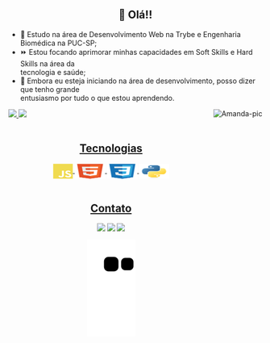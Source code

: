 <div align="center">
  <h2> 🚀 Olá!! </h2>
</div>
<div>  
<ul>
  <li> 🌱 Estudo na área de Desenvolvimento Web na Trybe e Engenharia Biomédica na PUC-SP; </li>
  <li> ⏩ Estou focando aprimorar minhas capacidades em Soft Skills e Hard Skills na área da <br> tecnologia e saúde; </li>
  <li> 🌟 Embora eu esteja iniciando na área de desenvolvimento, posso dizer que tenho grande <br> entusiasmo por tudo o que estou aprendendo. </li>

</ul>
</div>
<div>
  <img align="right" alt="Amanda-pic" height="310" src="https://c.tenor.com/Z9fDvdzh0bEAAAAd/monsters-inc-sully.gif"> 
  <a href="https://github.com/Amanda-nlp">
  <img height="200em" src="https://github-readme-stats.vercel.app/api?username=Amanda-nlp&show_icons=true&theme=dracula&include_all_commits=true&count_private=true"/>
  <img height="200em" src="https://github-readme-stats.vercel.app/api/top-langs/?username=Amanda-nlp&layout=compact&langs_count=7&theme=dracula"/>
</div>
  <br>
  
<div align="center" style="display: inline_block">
  <h2> Tecnologias </h1>
  <img align="center" alt="Amanda-Js" height="30" width="40" src="https://raw.githubusercontent.com/devicons/devicon/master/icons/javascript/javascript-plain.svg">
  <img align="center" alt="Amanda-HTML" height="30" width="60" src="https://raw.githubusercontent.com/devicons/devicon/master/icons/html5/html5-original.svg">
  <img align="center" alt="Amanda-CSS" height="30" width="60" src="https://raw.githubusercontent.com/devicons/devicon/master/icons/css3/css3-original.svg">
  <img align="center" alt="Amanda-Python" height="30" width="60" src="https://raw.githubusercontent.com/devicons/devicon/master/icons/python/python-original.svg">
  
</div>

<br>
<div> 
 <div align="center" style:"dislpay": inline_block"> <h2> Contato </h2> <div>
  <a href="https://www.linkedin.com/in/amanda-lupoli-3551981b5/" target="_blank"><img src="https://img.shields.io/badge/-LinkedIn-%230077B5?style=for-the-badge&logo=linkedin&logoColor=white" target="_blank"></a> 
    <a href = "mailto:amandalppn@gmail.com"><img src="https://img.shields.io/badge/Gmail-D14836?style=for-the-badge&logo=gmail&logoColor=white" target="_blank"></a>
  <a href="https://www.instagram.com/amandanlp/" target="_blank"><img src="https://img.shields.io/badge/-Instagram-%23E4405F?style=for-the-badge&logo=instagram&logoColor=white" target="_blank"></a>
  
  ![Snake animation](https://github.com/Amanda-nlp/Amanda-nlp/blob/output/github-contribution-grid-snake.svg)
  </div>
  
  
</div>
